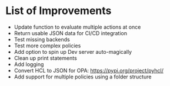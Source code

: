 # List of Improvements

* Update function to evaluate multiple actions at once
* Return usable JSON data for CI/CD integration
* Test missing backends
* Test more complex policies
* Add option to spin up Dev server auto-magically
* Clean up print statements
* Add logging
* Convert HCL to JSON for OPA: https://pypi.org/project/pyhcl/
* Add support for multiple policies using a folder structure